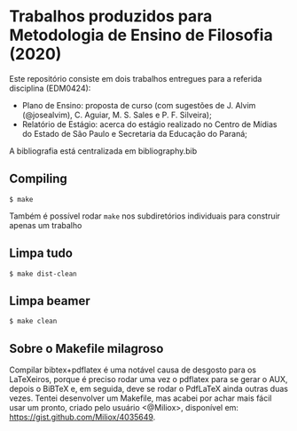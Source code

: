 # Trabalhos produzidos para Metodologia de Ensino de Filosofia (2020)

Este repositório consiste em dois trabalhos entregues para a referida disciplina (EDM0424): 
- Plano de Ensino: proposta de curso (com sugestões de J. Alvim (@josealvim), C. Aguiar, M. S. Sales e P. F. Silveira); 
- Relatório de Estágio: acerca do estágio realizado no Centro de Mídias do Estado de São Paulo e Secretaria da Educação do Paraná; 

A bibliografia está centralizada em bibliography.bib

## Compiling

	$ make

Também é possível rodar `make` nos subdiretórios individuais para construir apenas um trabalho

## Limpa tudo
	
	$ make dist-clean

## Limpa beamer

	$ make clean

## Sobre o Makefile milagroso

Compilar bibtex+pdflatex é uma notável causa de desgosto para os LaTeXeiros, porque é preciso rodar uma vez o pdflatex para se gerar o AUX, depois o BiBTeX e, em seguida, deve se rodar o PdfLaTeX ainda outras duas vezes. Tentei desenvolver um Makefile, mas acabei por achar mais fácil usar um pronto, criado pelo usuário <@Miliox>, disponível em: <https://gist.github.com/Miliox/4035649>. 
